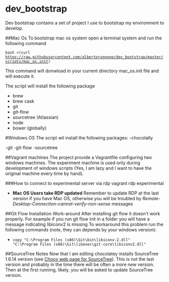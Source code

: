# dev_bootstrap
Dev bootstrap contains a set of project I use to bootstrap my environment to develop.

##Mac Os
To bootstrap mac os system open a terminal system and run the following command

<code>bash <(curl https://raw.githubusercontent.com/albertorugnone/dev_bootstrap/master/scripts/mac_os.init)</code>

This command will donwload in your current directory mac_os.init file and will execute it.

The script will install the following package
- brew
- brew cask
- git
- git-flow
- sourcetree (Atlassian)
- node
- bower (globally)


#Windows OS
The script wil install the following packages:
-chocolatly

-git
-git-flow
-sourcetree


##Vagrant machines
The project provide a Vagrantfile configuring two windows machines.
The experiment machine is used only during development of windows scripts (Yes, I am lazy and I want to have the original machine every time by hand).

###How to connect to experimental server via rdp
vagrant rdp experimental

- **Mac OS Users take RDP updated**
Remember to update RDP at the last version if you have Mac OS, otherwise you will be troubled by *Remote-Desktop-Connection-cannot-verify-non-sense* messages

##Git Flow Installation Work-around
After installing git flow it doesn't work properly. For example if you run git flow init in a folder you will have a message indicating libiconv2 is missing
To workaround this problem run the following commands (*note*, they can depends by your windows version):

- <code>copy "C:\Program Files (x86)\Git\bin\libiconv-2.dll" "C:\Program Files (x86)\Git\libexec\git-core\libiconv2.dll"</code>

##SourceTree Notes
Now that I am editing chocolatey installs SourceTree 1.6.14  version (see [Choco web page for SourceTree](https://chocolatey.org/packages/SourceTree)). This is not the last version and probably in the time there will be often a more new version. Then at the first running, likely, you will be asked to update SourceTree version.
